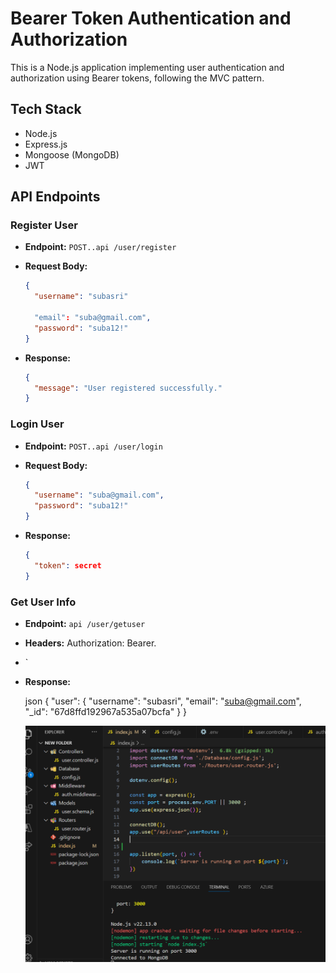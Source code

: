 # Bearer Token Authentication and Authorization

This is a Node.js application implementing user authentication and authorization using Bearer tokens, following the MVC pattern.

## Tech Stack

-   Node.js
-   Express.js
-   Mongoose (MongoDB)
-   JWT



## API Endpoints

### Register User

-   **Endpoint:** `POST..api /user/register`
-   **Request Body:**

    ```json
    {
      "username": "subasri"

      "email": "suba@gmail.com",
      "password": "suba12!"
    }
    ```

-   **Response:**

    ```json
    {
      "message": "User registered successfully."
    }
    ```

### Login User

-   **Endpoint:** `POST..api /user/login`
-   **Request Body:**

    ```json
    {
      "username": "suba@gmail.com",
      "password": "suba12!"
    }
    ```

-   **Response:**

    ```json
    {
      "token": secret
    }
    ```

### Get User Info

-   **Endpoint:** `api /user/getuser`
-   **Headers:** Authorization: Bearer.
-   `
-   **Response:**

    json
    {
      "user": {
        "username": "subasri",
        "email": "suba@gmail.com",
        "_id": "67d8ffd192967a535a07bcfa"
      }
    }
    
    ![alt image](https://github.com/abarna-RP/authentification-task/blob/main/authentification%20task.png)

